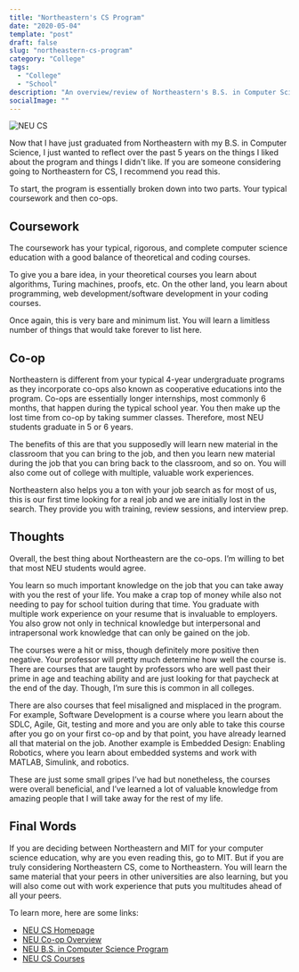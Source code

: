```yaml
---
title: "Northeastern's CS Program"
date: "2020-05-04"
template: "post"
draft: false
slug: "northeastern-cs-program"
category: "College"
tags:
  - "College"
  - "School"
description: "An overview/review of Northeastern's B.S. in Computer Science Program."
socialImage: ""
---
```


![NEU CS](/media/2020-05-04-NEU-CS.jpg)

Now that I have just graduated from Northeastern with my B.S. in Computer Science, I just wanted to reflect over the past 5 years on the things I liked about the program and things I didn't like. If you are someone considering going to Northeastern for CS, I recommend you read this.

To start, the program is essentially broken down into two parts. Your typical coursework and then co-ops.

## Coursework

The coursework has your typical, rigorous, and complete computer science education with a good balance of theoretical and coding courses.

To give you a bare idea, in your theoretical courses you learn about algorithms, Turing machines, proofs, etc. On the other land, you learn about programming, web development/software development in your coding courses. 

Once again, this is very bare and minimum list. You will learn a limitless number of things that would take forever to list here.

## Co-op

Northeastern is different from your typical 4-year undergraduate programs as they incorporate co-ops also known as cooperative educations into the program. Co-ops are essentially longer internships, most commonly 6 months, that happen during the typical school year. You then make up the lost time from co-op by taking summer classes. Therefore, most NEU students graduate in 5 or 6 years.

The benefits of this are that you supposedly will learn new material in the classroom that you can bring to the job, and then you learn new material during the job that you can bring back to the classroom, and so on. You will also come out of college with multiple, valuable work experiences.

Northeastern also helps you a ton with your job search as for most of us, this is our first time looking for a real job and we are initially lost in the search. They provide you with training, review sessions, and interview prep.

## Thoughts

Overall, the best thing about Northeastern are the co-ops. I’m willing to bet that most NEU students would agree.

You learn so much important knowledge on the job that you can take away with you the rest of your life. You make a crap top of money while also not needing to pay for school tuition during that time. You graduate with multiple work experience on your resume that is invaluable to employers. You also grow not only in technical knowledge but interpersonal and intrapersonal work knowledge that can only be gained on the job. 

The courses were a hit or miss, though definitely more positive then negative. Your professor will pretty much determine how well the course is. There are courses that are taught by professors who are well past their prime in age and teaching ability and are just looking for that paycheck at the end of the day. Though, I’m sure this is common in all colleges.

There are also courses that feel misaligned and misplaced in the program. For example, Software Development is a course where you learn about the SDLC, Agile, Git, testing and more and you are only able to take this course after you go on your first co-op and by that point, you have already learned all that material on the job. Another example is Embedded Design: Enabling Robotics, where you learn about embedded systems and work with MATLAB, Simulink, and robotics.

These are just some small gripes I’ve had but nonetheless, the courses were overall beneficial, and I’ve learned a lot of valuable knowledge from amazing people that I will take away for the rest of my life.

## Final Words

If you are deciding between Northeastern and MIT for your computer science education, why are you even reading this, go to MIT. But if you are truly considering Northeastern CS, come to Northeastern. You will learn the same material that your peers in other universities are also learning, but you will also come out with work experience that puts you multitudes ahead of all your peers.

To learn more, here are some links:

- [NEU CS Homepage](https://www.khoury.northeastern.edu/)
- [NEU Co-op Overview](https://www.khoury.northeastern.edu/experiential-learning/undergraduate/co-op-overview/)
- [NEU B.S. in Computer Science Program](https://www.khoury.northeastern.edu/program/computer-science-bs-and-ba/)
- [NEU CS Courses](http://catalog.northeastern.edu/undergraduate/computer-information-science/computer-science/bscs/#programrequirementstext)
